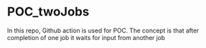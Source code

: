 # POC_twoJobs
In this repo, Github action is used for POC. The concept is that after completion of one job it waits for input from another job 
